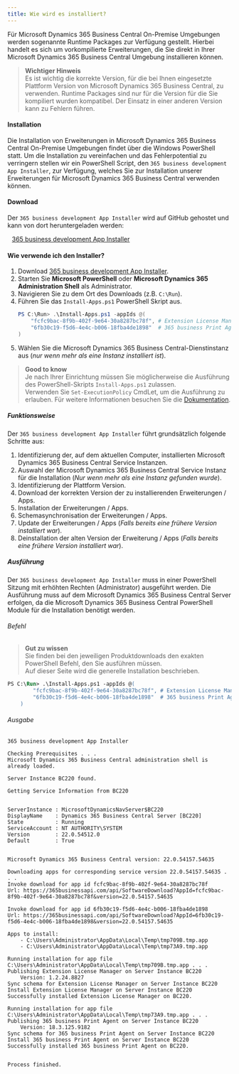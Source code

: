 ```yaml
---
title: Wie wird es installiert?
---
```


Für Microsoft Dynamics 365 Business Central On-Premise Umgebungen werden sogenannte Runtime Packages zur Verfügung gestellt. Hierbei handelt es sich um vorkompilierte Erweiterungen, die Sie direkt in Ihrer Microsoft Dynamics 365 Business Central Umgebung installieren können.

>**Wichtiger Hinweis**<br>Es ist wichtig die korrekte Version, für die bei Ihnen eingesetzte Plattform Version von Microsoft Dynamics 365 Business Central, zu verwenden. Runtime Packages sind nur für die Version für die Sie kompiliert wurden kompatibel. Der Einsatz in einer anderen Version kann zu Fehlern führen.

#### Installation

Die Installation von Erweiterungen in Microsoft Dynamics 365 Business Central On-Premise Umgebungen findet über die Windows PowerShell statt. Um die Installation zu vereinfachen und das Fehlerpotential zu verringern stellen wir ein PowerShell Script, den `365 business development App Installer`, zur Verfügung, welches Sie zur Installation unserer Erweiterungen für Microsoft Dynamics 365 Business Central verwenden können.

#### Download

Der `365 business development App Installer` wird auf GitHub gehostet und kann von dort heruntergeladen werden:

<span style="padding-left: 10px;"><a href="https://365businessdev.github.io/downloads/assets/Install-Apps.ps1" target="_blank">365 business development App Installer</a></span>

#### Wie verwende ich den Installer?

 1. Download <a href="https://365businessdev.github.io/downloads/assets/Install-Apps.ps1" target="_blank">365 business development App Installer</a>.
 2. Starten Sie **Microsoft PowerShell** oder **Microsoft Dynamics 365 Administration Shell** als Administrator.
 3. Navigieren Sie zu dem Ort des Downloads (z.B. `C:\Run`).
 4. Führen Sie das `Install-Apps.ps1` PowerShell Skript aus.
	```ps1
	PS C:\Run> .\Install-Apps.ps1 -appIds @(
        "fcfc9bac-8f9b-402f-9e64-30a8287bc78f", # Extension License Manager
        "6fb30c19-f5d6-4e4c-b006-18fba4de1898"  # 365 business Print Agent
    )
	```
 5. Wählen Sie die Microsoft Dynamics 365 Business Central-Dienstinstanz aus (_nur wenn mehr als eine Instanz installiert ist_).

>**Good to know**<br>Je nach Ihrer Einrichtung müssen Sie möglicherweise die Ausführung des PowerShell-Skripts `Install-Apps.ps1` zulassen.<br>Verwenden Sie `Set-ExecutionPolicy` CmdLet, um die Ausführung zu erlauben. Für weitere Informationen besuchen Sie die [Dokumentation](https://learn.microsoft.com/en-us/powershell/module/microsoft.powershell.security/set-executionpolicy).

##### Funktionsweise

Der `365 business development App Installer` führt grundsätzlich folgende Schritte aus:

1. Identifizierung der, auf dem aktuellen Computer, installierten Microsoft Dynamics 365 Business Central Service Instanzen.
2. Auswahl der Microsoft Dynamics 365 Business Central Service Instanz für die Installation (_Nur wenn mehr als eine Instanz gefunden wurde_).
3. Identifizierung der Plattform Version.
4. Download der korrekten Version der zu installierenden Erweiterungen / Apps.
5. Installation der Erweiterungen / Apps.
6. Schemasynchronisation der Erweiterungen / Apps.
7. Update der Erweiterungen / Apps (_Falls bereits eine frühere Version installiert war_).
8. Deinstallation der alten Version der Erweiterung / Apps (_Falls bereits eine frühere Version installiert war_).

##### Ausführung

Der `365 business development App Installer` muss in einer PowerShell Sitzung mit erhöhten Rechten (Administrator) ausgeführt werden. Die Ausführung muss auf dem Microsoft Dynamics 365 Business Central Server erfolgen, da die Microsoft Dynamics 365 Business Central PowerShell Module für die Installation benötigt werden.

###### Befehl

>**Gut zu wissen**<br>Sie finden bei den jeweiligen Produktdownloads den exakten PowerShell Befehl, den Sie ausführen müssen.<br>Auf dieser Seite wird die generelle Installation beschrieben.

```ps
PS C:\Run> .\Install-Apps.ps1 -appIds @(
        "fcfc9bac-8f9b-402f-9e64-30a8287bc78f", # Extension License Manager
        "6fb30c19-f5d6-4e4c-b006-18fba4de1898"  # 365 business Print Agent
    )
```

###### Ausgabe

```
365 business development App Installer

Checking Prerequisites . . .
Microsoft Dynamics 365 Business Central administration shell is already loaded.

Server Instance BC220 found.

Getting Service Information from BC220


ServerInstance : MicrosoftDynamicsNavServer$BC220
DisplayName    : Dynamics 365 Business Central Server [BC220]
State          : Running
ServiceAccount : NT AUTHORITY\SYSTEM
Version        : 22.0.54512.0
Default        : True


Microsoft Dynamics 365 Business Central version: 22.0.54157.54635

Downloading apps for corresponding service version 22.0.54157.54635 . . .
Invoke download for app id fcfc9bac-8f9b-402f-9e64-30a8287bc78f
Url: https://365businessapi.com/api/SoftwareDownload?AppId=fcfc9bac-8f9b-402f-9e64-30a8287bc78f&version=22.0.54157.54635

Invoke download for app id 6fb30c19-f5d6-4e4c-b006-18fba4de1898
Url: https://365businessapi.com/api/SoftwareDownload?AppId=6fb30c19-f5d6-4e4c-b006-18fba4de1898&version=22.0.54157.54635

Apps to install:
	- C:\Users\Administrator\AppData\Local\Temp\tmp709B.tmp.app
	- C:\Users\Administrator\AppData\Local\Temp\tmp73A9.tmp.app

Running installation for app file C:\Users\Administrator\AppData\Local\Temp\tmp709B.tmp.app . . .
Publishing Extension License Manager on Server Instance BC220
	Version: 1.2.24.8827
Sync schema for Extension License Manager on Server Instance BC220
Install Extension License Manager on Server Instance BC220
Successfully installed Extension License Manager on BC220.

Running installation for app file C:\Users\Administrator\AppData\Local\Temp\tmp73A9.tmp.app . . .
Publishing 365 business Print Agent on Server Instance BC220
	Version: 18.3.125.9182
Sync schema for 365 business Print Agent on Server Instance BC220
Install 365 business Print Agent on Server Instance BC220
Successfully installed 365 business Print Agent on BC220.


Process finished.
```